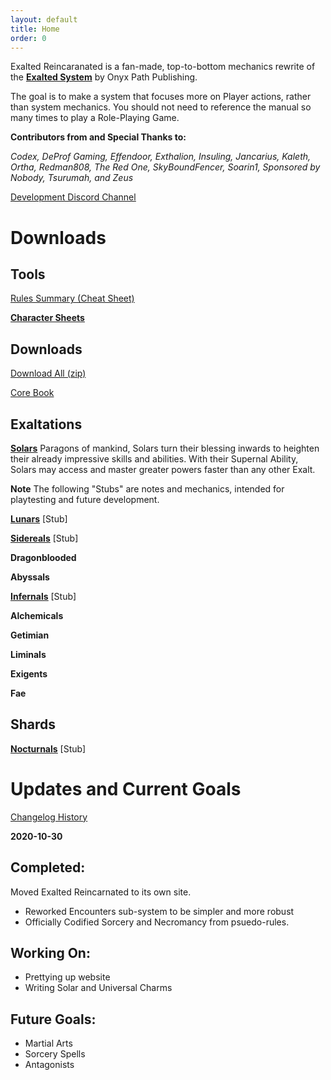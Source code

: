 ```yaml
---
layout: default
title: Home
order: 0
---
```


Exalted Reincaranated is a fan-made, top-to-bottom mechanics rewrite of the [**Exalted System**](http://theonyxpath.com/category/worlds/exalted/) by Onyx Path Publishing.

The goal is to make a system that focuses more on Player actions, rather than system mechanics. You should not need to reference the manual so many times to play a Role-Playing Game.


**Contributors from and Special Thanks to:**

*Codex, DeProf Gaming, Effendoor, Exthalion, Insuling, Jancarius, Kaleth, Ortha, Redman808, The Red One, SkyBoundFencer, Soarin1, Sponsored by Nobody, Tsurumah, and Zeus*

[<u>Development Discord Channel</u>](https://discord.gg/JxmYUSD)

Downloads
==========

Tools
-----

<a href="/assets/downloads/Summary.pdf" download>Rules Summary (Cheat Sheet)</a>

[**<u>Character Sheets</u>**](https://docs.google.com/spreadsheets/d/1jRyQCIH2EfPr_X8OzsWhJxdUE4AAg2E7K3Lh8oMEWuQ/edit?usp=sharing)

Downloads
---------

<a href="/assets/downloads/Exalted_Reincarnated.zip" download>Download All (zip)</a>

<a href="/assets/downloads/Core.pdf" download>Core Book</a>

Exaltations
----------

**<u><a href="/assets/downloads/Solars.pdf" download>Solars</a></u>**
Paragons of mankind, Solars turn their blessing inwards to heighten their already impressive skills and abilities. With their Supernal Ability, Solars may access and master greater powers faster than any other Exalt.

**Note** The following "Stubs" are notes and mechanics, intended for playtesting and future development.

**<u><a href="/assets/downloads/Lunars.pdf" download>Lunars</a></u>** \[Stub\]

**<u><a href="/assets/downloads/Sidereals.pdf" download>Sidereals</a></u>** \[Stub\]

**Dragonblooded**

**Abyssals**

**<u><a href="/assets/downloads/Infernals.pdf" download>Infernals</a></u>** \[Stub\]

**Alchemicals**

**Getimian**

**Liminals**

**Exigents**

**Fae**

Shards
------
**<u><a href="/assets/downloads/Nocturnals.pdf" download>Nocturnals</a></u>** \[Stub\]

 Updates and Current Goals
==========================

[<u>Changelog History</u>](/changelog)

**2020-10-30**

Completed:
----------

Moved Exalted Reincarnated to its own site.
- Reworked Encounters sub-system to be simpler and more robust
- Officially Codified Sorcery and Necromancy from psuedo-rules.

Working On:
-----------

- Prettying up website
- Writing Solar and Universal Charms

Future Goals:
-------------

- Martial Arts
- Sorcery Spells
- Antagonists
